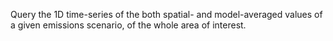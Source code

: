 
Query the 1D time-series of the both spatial- and model-averaged
values of a given emissions scenario, of the whole area of interest.

